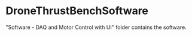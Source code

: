 # DroneThrustBenchSoftware
"Software - DAQ and Motor Control with UI" folder contains the software.
